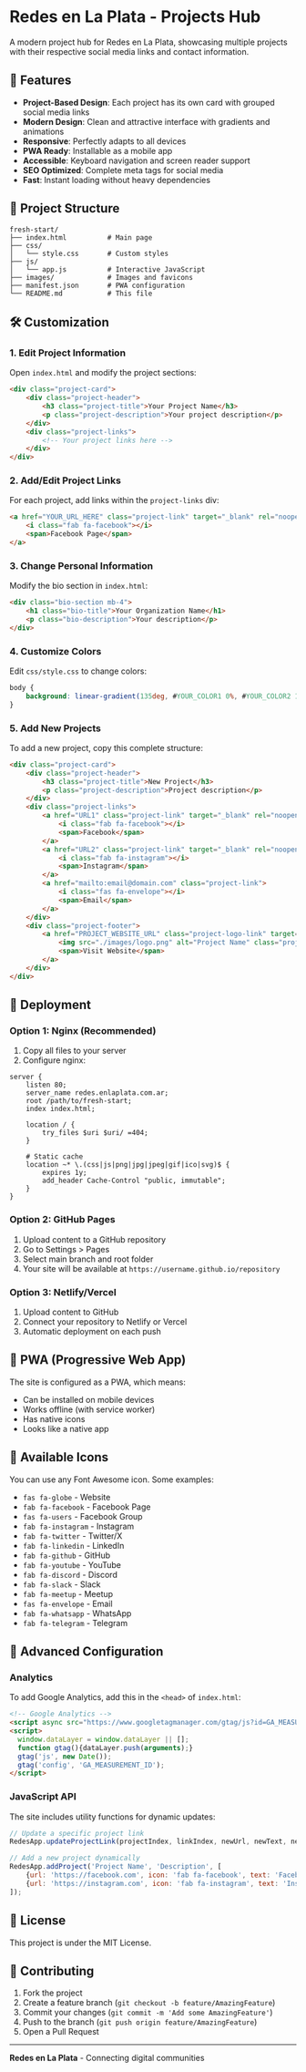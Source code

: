 # Redes en La Plata - Projects Hub

A modern project hub for Redes en La Plata, showcasing multiple projects with their respective social media links and contact information.

## 🚀 Features

- **Project-Based Design**: Each project has its own card with grouped social media links
- **Modern Design**: Clean and attractive interface with gradients and animations
- **Responsive**: Perfectly adapts to all devices
- **PWA Ready**: Installable as a mobile app
- **Accessible**: Keyboard navigation and screen reader support
- **SEO Optimized**: Complete meta tags for social media
- **Fast**: Instant loading without heavy dependencies

## 📁 Project Structure

```
fresh-start/
├── index.html          # Main page
├── css/
│   └── style.css       # Custom styles
├── js/
│   └── app.js          # Interactive JavaScript
├── images/             # Images and favicons
├── manifest.json       # PWA configuration
└── README.md           # This file
```

## 🛠️ Customization

### 1. Edit Project Information

Open `index.html` and modify the project sections:

```html
<div class="project-card">
    <div class="project-header">
        <h3 class="project-title">Your Project Name</h3>
        <p class="project-description">Your project description</p>
    </div>
    <div class="project-links">
        <!-- Your project links here -->
    </div>
</div>
```

### 2. Add/Edit Project Links

For each project, add links within the `project-links` div:

```html
<a href="YOUR_URL_HERE" class="project-link" target="_blank" rel="noopener noreferrer">
    <i class="fab fa-facebook"></i>
    <span>Facebook Page</span>
</a>
```

### 3. Change Personal Information

Modify the bio section in `index.html`:

```html
<div class="bio-section mb-4">
    <h1 class="bio-title">Your Organization Name</h1>
    <p class="bio-description">Your description</p>
</div>
```

### 4. Customize Colors

Edit `css/style.css` to change colors:

```css
body {
    background: linear-gradient(135deg, #YOUR_COLOR1 0%, #YOUR_COLOR2 100%);
}
```

### 5. Add New Projects

To add a new project, copy this complete structure:

```html
<div class="project-card">
    <div class="project-header">
        <h3 class="project-title">New Project</h3>
        <p class="project-description">Project description</p>
    </div>
    <div class="project-links">
        <a href="URL1" class="project-link" target="_blank" rel="noopener noreferrer">
            <i class="fab fa-facebook"></i>
            <span>Facebook</span>
        </a>
        <a href="URL2" class="project-link" target="_blank" rel="noopener noreferrer">
            <i class="fab fa-instagram"></i>
            <span>Instagram</span>
        </a>
        <a href="mailto:email@domain.com" class="project-link">
            <i class="fas fa-envelope"></i>
            <span>Email</span>
        </a>
    </div>
    <div class="project-footer">
        <a href="PROJECT_WEBSITE_URL" class="project-logo-link" target="_blank" rel="noopener noreferrer">
            <img src="./images/logo.png" alt="Project Name" class="project-logo">
            <span>Visit Website</span>
        </a>
    </div>
</div>
```

## 🚀 Deployment

### Option 1: Nginx (Recommended)

1. Copy all files to your server
2. Configure nginx:

```nginx
server {
    listen 80;
    server_name redes.enlaplata.com.ar;
    root /path/to/fresh-start;
    index index.html;
    
    location / {
        try_files $uri $uri/ =404;
    }
    
    # Static cache
    location ~* \.(css|js|png|jpg|jpeg|gif|ico|svg)$ {
        expires 1y;
        add_header Cache-Control "public, immutable";
    }
}
```

### Option 2: GitHub Pages

1. Upload content to a GitHub repository
2. Go to Settings > Pages
3. Select main branch and root folder
4. Your site will be available at `https://username.github.io/repository`

### Option 3: Netlify/Vercel

1. Upload content to GitHub
2. Connect your repository to Netlify or Vercel
3. Automatic deployment on each push

## 📱 PWA (Progressive Web App)

The site is configured as a PWA, which means:

- Can be installed on mobile devices
- Works offline (with service worker)
- Has native icons
- Looks like a native app

## 🎨 Available Icons

You can use any Font Awesome icon. Some examples:

- `fas fa-globe` - Website
- `fab fa-facebook` - Facebook Page
- `fas fa-users` - Facebook Group
- `fab fa-instagram` - Instagram
- `fab fa-twitter` - Twitter/X
- `fab fa-linkedin` - LinkedIn
- `fab fa-github` - GitHub
- `fab fa-youtube` - YouTube
- `fab fa-discord` - Discord
- `fab fa-slack` - Slack
- `fab fa-meetup` - Meetup
- `fas fa-envelope` - Email
- `fab fa-whatsapp` - WhatsApp
- `fab fa-telegram` - Telegram

## 🔧 Advanced Configuration

### Analytics

To add Google Analytics, add this in the `<head>` of `index.html`:

```html
<!-- Google Analytics -->
<script async src="https://www.googletagmanager.com/gtag/js?id=GA_MEASUREMENT_ID"></script>
<script>
  window.dataLayer = window.dataLayer || [];
  function gtag(){dataLayer.push(arguments);}
  gtag('js', new Date());
  gtag('config', 'GA_MEASUREMENT_ID');
</script>
```

### JavaScript API

The site includes utility functions for dynamic updates:

```javascript
// Update a specific project link
RedesApp.updateProjectLink(projectIndex, linkIndex, newUrl, newText, newIcon);

// Add a new project dynamically
RedesApp.addProject('Project Name', 'Description', [
    {url: 'https://facebook.com', icon: 'fab fa-facebook', text: 'Facebook'},
    {url: 'https://instagram.com', icon: 'fab fa-instagram', text: 'Instagram'}
]);
```

## 📄 License

This project is under the MIT License.

## 🤝 Contributing

1. Fork the project
2. Create a feature branch (`git checkout -b feature/AmazingFeature`)
3. Commit your changes (`git commit -m 'Add some AmazingFeature'`)
4. Push to the branch (`git push origin feature/AmazingFeature`)
5. Open a Pull Request

---

**Redes en La Plata** - Connecting digital communities 